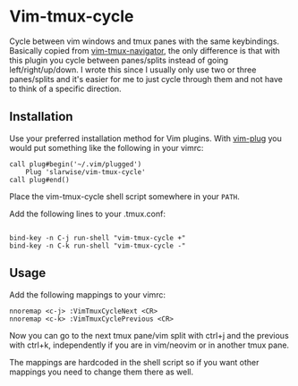 # Vim-tmux-cycle

Cycle between vim windows and tmux panes with the same keybindings. Basically
copied from
[vim-tmux-navigator](https://github.com/christoomey/vim-tmux-navigator), the
only difference is that with this plugin you cycle between panes/splits instead
of going left/right/up/down. I wrote this since I usually only use two or three
panes/splits and it's easier for me to just cycle through them and not have to
think of a specific direction.

## Installation

Use your preferred installation method for Vim plugins. With
[vim-plug](https://github.com/junegunn/vim-plug) you would
put something like the following in your vimrc:

```
call plug#begin('~/.vim/plugged')
    Plug 'slarwise/vim-tmux-cycle'
call plug#end()
```

Place the vim-tmux-cycle shell script somewhere in your `PATH`.

Add the following lines to your .tmux.conf:

```

bind-key -n C-j run-shell "vim-tmux-cycle +"
bind-key -n C-k run-shell "vim-tmux-cycle -"
```

## Usage

Add the following mappings to your vimrc:

```
nnoremap <c-j> :VimTmuxCycleNext <CR>
nnoremap <c-k> :VimTmuxCyclePrevious <CR>
```

Now you can go to the next tmux pane/vim split with ctrl+j and the previous with
ctrl+k, independently if you are in vim/neovim or in another tmux pane.

The mappings are hardcoded in the shell script so if you want other mappings you
need to change them there as well.
